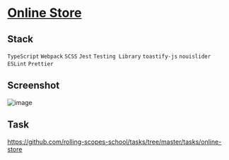 # [Online Store](https://shaqi-dev.github.io/online-store/)

## Stack
`TypeScript` `Webpack` `SCSS` `Jest` `Testing Library` `toastify-js` `nouislider` `ESLint` `Prettier`

## Screenshot
![image](https://user-images.githubusercontent.com/71282670/186269198-9611b07e-e285-47c7-b52c-9fe891251448.png)

## Task
https://github.com/rolling-scopes-school/tasks/tree/master/tasks/online-store

